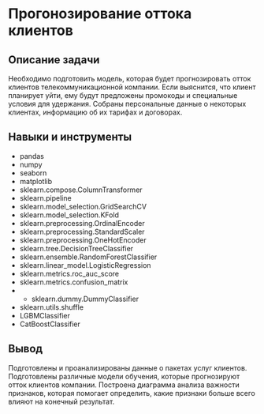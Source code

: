 # Прогонозирование оттока клиентов

## Описание задачи

Необходимо подготовить модель, которая будет прогнозировать отток клиентов телекоммуникационной компании. Если выяснится, что клиент планирует уйти, ему будут предложены промокоды и специальные условия для удержания.
Cобраны персональные данные о некоторых клиентах, информацию об их тарифах и договорах.

## Навыки и инструменты
- pandas
- numpy
- seaborn
- matplotlib
- sklearn.compose.ColumnTransformer
- sklearn.pipeline
- sklearn.model_selection.GridSearchCV
- sklearn.model_selection.KFold
- sklearn.preprocessing.OrdinalEncoder
- sklearn.preprocessing.StandardScaler
- sklearn.preprocessing.OneHotEncoder
- sklearn.tree.DecisionTreeClassifier
- sklearn.ensemble.RandomForestClassifier
- sklearn.linear_model.LogisticRegression
- sklearn.metrics.roc_auc_score
- sklearn.metrics.confusion_matrix
- - sklearn.dummy.DummyClassifier
- sklearn.utils.shuffle
- LGBMClassifier
- CatBoostClassifier

## Вывод

Подготовлены и проанализированы данные о пакетах услуг клиентов. Подготовлены различные модели обучения, которые прогнозируют отток клиентов компании. Построена диаграмма анализа важности признаков, которая помогает определить, какие признаки больше всего влияют на конечный результат.
